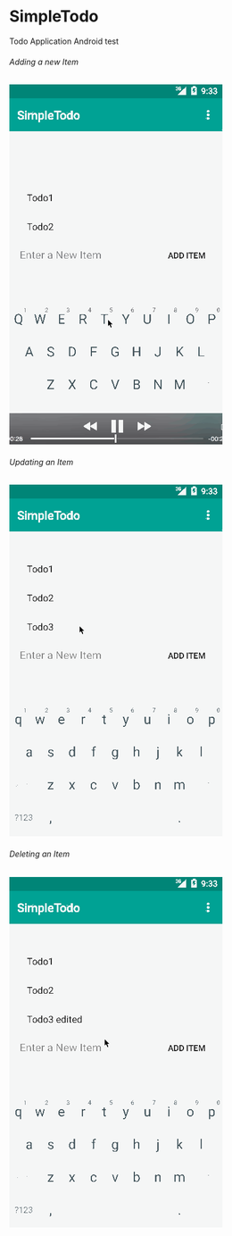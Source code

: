 # SimpleTodo
Todo Application Android test

###### Adding a new Item

![alt tag](new_item.gif)

###### Updating an Item

![alt tag](edit_item.gif)

###### Deleting an Item

![alt tag](deleting_item.gif)
